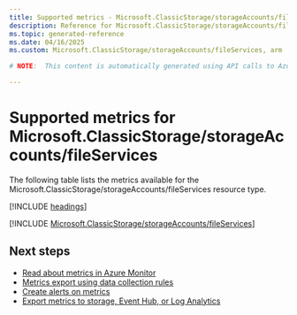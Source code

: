 ```yaml
---
title: Supported metrics - Microsoft.ClassicStorage/storageAccounts/fileServices
description: Reference for Microsoft.ClassicStorage/storageAccounts/fileServices metrics in Azure Monitor.
ms.topic: generated-reference
ms.date: 04/16/2025
ms.custom: Microsoft.ClassicStorage/storageAccounts/fileServices, arm

# NOTE:  This content is automatically generated using API calls to Azure. Any edits made on these files will be overwritten in the next run of the script. 

---
```


  
# Supported metrics for Microsoft.ClassicStorage/storageAccounts/fileServices
  
The following table lists the metrics available for the Microsoft.ClassicStorage/storageAccounts/fileServices resource type.  
  
  
[!INCLUDE [headings](~/reusable-content/ce-skilling/azure/includes/azure-monitor/reference/metrics/metrics-headings.md)]  
  
 

[!INCLUDE [Microsoft.ClassicStorage/storageAccounts/fileServices](~/reusable-content/ce-skilling/azure/includes/azure-monitor/reference/metrics/microsoft-classicstorage-storageaccounts-fileservices-metrics-include.md)]  



## Next steps

- [Read about metrics in Azure Monitor](/azure/azure-monitor/data-platform)
- [Metrics export using data collection rules](/azure/azure-monitor/essentials/data-collection-metrics)
- [Create alerts on metrics](/azure/azure-monitor/alerts/alerts-overview)
- [Export metrics to storage, Event Hub, or Log Analytics](/azure/azure-monitor/essentials/platform-logs-overview)
